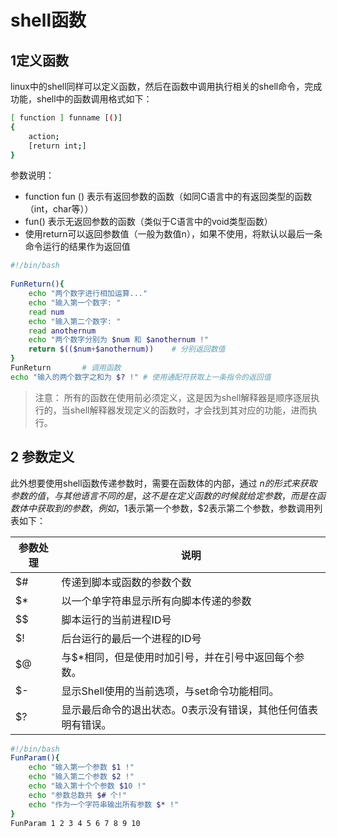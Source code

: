 # shell函数

## 1定义函数

linux中的shell同样可以定义函数，然后在函数中调用执行相关的shell命令，完成功能，shell中的函数调用格式如下：

```bash
[ function ] funname [()]
{
    action;
    [return int;]
}
```

参数说明：

- function fun () 表示有返回参数的函数（如同C语言中的有返回类型的函数（int，char等））
- fun() 表示无返回参数的函数（类似于C语言中的void类型函数）
- 使用return可以返回参数值（一般为数值n），如果不使用，将默认以最后一条命令运行的结果作为返回值

```bash
#!/bin/bash
 
FunReturn(){
    echo "两个数字进行相加运算..."
    echo "输入第一个数字: "
    read num
    echo "输入第二个数字: "
    read anothernum
    echo "两个数字分别为 $num 和 $anothernum !"
    return $(($num+$anothernum))	# 分别返回数值
}
FunReturn		# 调用函数
echo "输入的两个数字之和为 $? !" # 使用通配符获取上一条指令的返回值
```

> 注意：
> 所有的函数在使用前必须定义，这是因为shell解释器是顺序逐层执行的，当shell解释器发现定义的函数时，才会找到其对应的功能，进而执行。

## 2 参数定义

此外想要使用shell函数传递参数时，需要在函数体的内部，通过 $n 的形式来获取参数的值，与其他语言不同的是，这不是在定义函数的时候就给定参数，而是在函数体中获取到的参数，例如，$1表示第一个参数，$2表示第二个参数，参数调用列表如下：

参数处理 | 说明
--------|------
$# | 传递到脚本或函数的参数个数
$* | 以一个单字符串显示所有向脚本传递的参数
\$$ | 脚本运行的当前进程ID号
$! | 后台运行的最后一个进程的ID号
$@ | 与$*相同，但是使用时加引号，并在引号中返回每个参数。
$- | 显示Shell使用的当前选项，与set命令功能相同。
$? | 显示最后命令的退出状态。0表示没有错误，其他任何值表明有错误。

```bash
#!/bin/bash
FunParam(){
    echo "输入第一个参数 $1 !"
    echo "输入第二个参数 $2 !"
    echo "输入第十个个参数 $10 !"
    echo "参数总数共 $# 个!"
    echo "作为一个字符串输出所有参数 $* !"
}
FunParam 1 2 3 4 5 6 7 8 9 10
```
